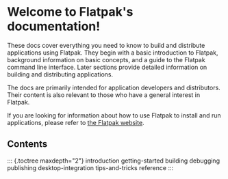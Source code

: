 # Welcome to Flatpak\'s documentation!

These docs cover everything you need to know to build and distribute
applications using Flatpak. They begin with a basic introduction to
Flatpak, background information on basic concepts, and a guide to the
Flatpak command line interface. Later sections provide detailed
information on building and distributing applications.

The docs are primarily intended for application developers and
distributors. Their content is also relevant to those who have a general
interest in Flatpak.

If you are looking for information about how to use Flatpak to install
and run applications, please refer to [the Flatpak
website](http://flatpak.org).

## Contents

::: {.toctree maxdepth="2"}
introduction getting-started building debugging publishing
desktop-integration tips-and-tricks reference
:::
